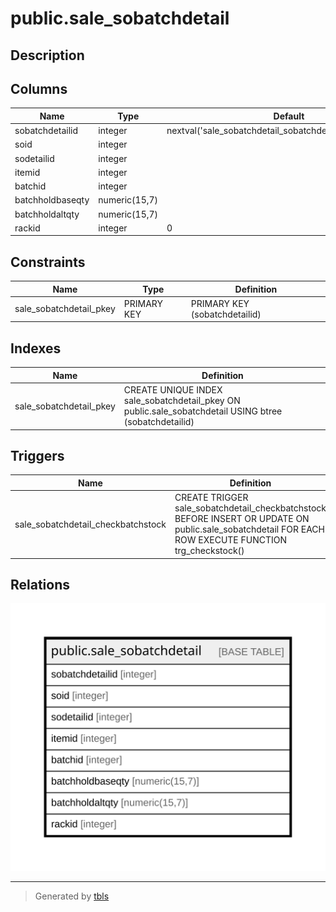 # public.sale_sobatchdetail

## Description

## Columns

| Name | Type | Default | Nullable | Children | Parents | Comment |
| ---- | ---- | ------- | -------- | -------- | ------- | ------- |
| sobatchdetailid | integer | nextval('sale_sobatchdetail_sobatchdetailid_seq'::regclass) | false |  |  |  |
| soid | integer |  | true |  |  |  |
| sodetailid | integer |  | true |  |  |  |
| itemid | integer |  | true |  |  |  |
| batchid | integer |  | true |  |  |  |
| batchholdbaseqty | numeric(15,7) |  | true |  |  |  |
| batchholdaltqty | numeric(15,7) |  | true |  |  |  |
| rackid | integer | 0 | true |  |  |  |

## Constraints

| Name | Type | Definition |
| ---- | ---- | ---------- |
| sale_sobatchdetail_pkey | PRIMARY KEY | PRIMARY KEY (sobatchdetailid) |

## Indexes

| Name | Definition |
| ---- | ---------- |
| sale_sobatchdetail_pkey | CREATE UNIQUE INDEX sale_sobatchdetail_pkey ON public.sale_sobatchdetail USING btree (sobatchdetailid) |

## Triggers

| Name | Definition |
| ---- | ---------- |
| sale_sobatchdetail_checkbatchstock | CREATE TRIGGER sale_sobatchdetail_checkbatchstock BEFORE INSERT OR UPDATE ON public.sale_sobatchdetail FOR EACH ROW EXECUTE FUNCTION trg_checkstock() |

## Relations

![er](public.sale_sobatchdetail.svg)

---

> Generated by [tbls](https://github.com/k1LoW/tbls)
